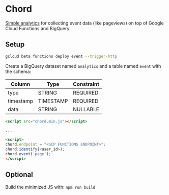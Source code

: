 # Chord

[Simple analytics](https://en.wikipedia.org/wiki/Circular_segment) for collecting event data (like pageviews) on top of Google Cloud Functions and BigQuery.

## Setup

```sh
gcloud beta functions deploy event --trigger-http
```

Create a BigQuery dataset named `analytics` and a table named `event` with the schema:

| Column    | Type      | Constraint |
| --------- | --------- | ---------- |
| type      | STRING    | REQUIRED   |
| timestamp | TIMESTAMP | REQUIRED   |
| data      | STRING    | NULLABLE   |

```html
<script src="chord.min.js"></script>

...

<script>
chord.endpoint = "<GCP FUNCTIONS ENDPOINT>";
chord.identify(<user_id>);
chord.event('page');
</script>
```

## Optional

Build the minimized JS with: `npm run build`
